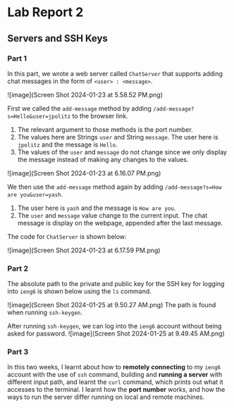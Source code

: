 # Lab Report 2 
## Servers and SSH Keys

### Part 1
In this part, we wrote a web server called `ChatServer` that supports adding chat messages in the form of `<user> : <message>`.

![image](Screen Shot 2024-01-23 at 5.58.52 PM.png)

First we called the  `add-message` method by adding `/add-message?s=Hello&user=jpolitz` to the browser link.
1. The relevant argument to those methods is the port number.
2. The values here are Strings `user` and String `message`. The user here is  `jpolitz` and the message is `Hello`. 
3. The values of the `user` and `message` do not change since we only display the message instead of making any changes to the values.

![image](Screen Shot 2024-01-23 at 6.16.07 PM.png)

We then use the `add-message` method again by adding  `/add-message?s=How are you&user=yash`. 
1. The user here is  `yash` and the message is `How are you`. 
2. The `user` and `message` value change to the current input. The chat message is display on the webpage, appended after the last message.

The code for `ChatServer` is shown below:

![image](Screen Shot 2024-01-23 at 6.17.59 PM.png)

### Part 2
The absolute path to the private and public key for the SSH key for logging into `ieng6` is shown below using the `ls` command.

![image](Screen Shot 2024-01-25 at 9.50.27 AM.png)
The path is found when running `ssh-keygen`.

After running `ssh-keygen`, we can log into the `ieng6` account without being asked for password.
![image](Screen Shot 2024-01-25 at 9.49.45 AM.png)

### Part 3
In this two weeks, I learnt about how to **remotely connecting** to my `ieng6` account with the use of `ssh` command, 
building and **running a server** with different input path, and learnt the `curl` command, which prints out what it 
accesses to the terminal. I learnt how the **port number** works, and how the ways to run the server differ running on
local and remote machines.
